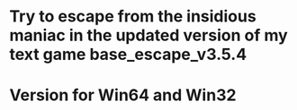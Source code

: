 # Try to escape from the insidious maniac in the updated version of my text game base_escape_v3.5.4
# Version for Win64 and Win32
